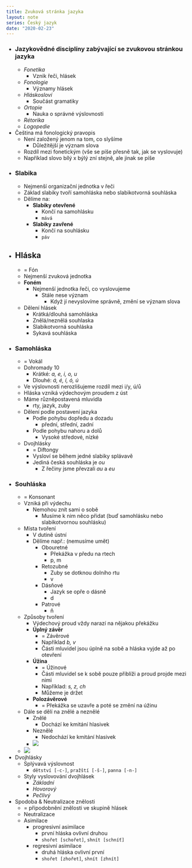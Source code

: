 ```yaml
---
title: Zvuková stránka jazyka
layout: note
series: Český jazyk
date: "2020-02-23"
---
```


- ### Jazykovědné disciplíny zabývající se zvukovou stránkou jazyka
	- *Fonetika*
		- Vznik řeči, hlásek
	- *Fonologie*
		- Významy hlásek
	- *Hláskosloví*
		- Součást gramatiky
	- *Ortopie*
		- Nauka o správné výslovnosti
	- *Rétorika*
	- *Logopedie*
- Čeština má fonologický pravopis
	-   Není založený jenom na tom, co slyšíme
		-   Důležitější je význam slova
	-   Rozdíl mezi fonetickým (vše se píše přesně tak, jak se vyslovuje)
	-   Například slovo bílý x býlý zní stejně, ale jinak se píše
- ### Slabika
	- Nejmenší organizační jednotka v řeči
	- Základ slabiky tvoří samohláska nebo slabikotvorná souhláska
	- Dělíme na:
		- **Slabiky otevřené**
			- Končí na samohlásku
			- `mává`
		- **Slabiky zavřené**
			- Končí na souhlásku
			- `páv`
- ## Hláska
	- = Fón
	- Nejmenší zvuková jednotka
	- **Foném**
		- Nejmenší jednotka řeči, co vyslovujeme
			- Stále nese význam
				- Když jí nevyslovíme správně, změní se význam slova
	- Dělení hlásek
		- Krátká/dlouhá samohláska
		- Znělá/neznělá souhlaska
		- Slabikotvorná souhláska
		- Sykavá souhláska
- ### Samohláska
	- = Vokál
	- Dohromady 10
		- Krátké: *a, e, i, o, u*
		- Dlouhé: *á, é, í, ó, ú*
	- Ve výslovnosti nerozlišujeme rozdíl mezi i/y, ú/ů
	- Hláska vzniká výdechovým proudem z úst
	- Máme různěpostavená mluvidla
		- rty, jazyk, zuby
	- Dělení podle postavení jazyka
		- Podle pohybu dopředu a dozadu
			- přední, střední, zadní
		- Podle pohybu nahoru a dolů
			- Vysoké středové, nízké
	- Dvojhlásky
		- = Diftongy
		- Vysloví se během jedné slabiky splávavě
		- Jediná česká souhláska je *ou*
			- Z řečiny jsme převzali *au* a *eu*
- ### Souhláska
	- = Konsonant
	- Vzniká při výdechu
		- Nemohou znít sami o sobě
			- Musíme k nim něco přidat (buď samohlásku nebo slabikotvornou souhlásku)
	- Místa tvoření
		- V dutině ústní
		- Dělíme např.: (nemusíme umět)
			- Obouretné
				- Překážka v předu na rtech
				- p, m
			- Retozubné
				- Zuby se dotknou dolního rtu
				- v
			- Dásňové
				- Jazyk se opře o dásně
				- d
			- Patrové
				- ň
	- Způsoby tvoření
		- Výdechový proud vždy narazí na nějakou překážku
		- **Úplný závěr**
			- = Závěrové
			- Například *b, v*
			- Části mluvidel jsou úplně na sobě a hláska vyjde až po otevření
		- **Úžina**
			- = Úžinové
			- Části mluvidel se k sobě pouze přiblíži a proud projde mezi nimi
			- Například: *s, z, ch*
			- Můžeme je držet
		- **Polozávěrové**
			- = Překážka se uzavře a poté se změní na úžinu
	- Dále se dělí na znělé a neznělé
		- Znělé
			- Dochází ke kmitání hlasivek
		- Neznělé
			- Nedochází ke kmitání hlasivek
		- ![](https://firebasestorage.googleapis.com/v0/b/firescript-577a2.appspot.com/o/imgs%2Fapp%2FVitecek%2FmvU6bn3Amx.png?alt=media&token=ef16e69a-efb3-4964-a1a2-d1c9c53ca52a)
	- ![](http://www.dousek.wz.cz/schoolRecord/schoolYears/fifth/subjects/czechGrammar/pictures/vokalicky_trojuhelnik.jpg)
- Dvojhlásky
	-  Splývavá výslovnost
		-  `dětství [-c-]`, `pražští [-š-]`, `panna [-n-]`
	- Styly vyslovování dvojhlásek
		-  *Základní*
		-  *Hovorový*
		-  *Pečlivý*
-  Spodoba & Neutralizace znělosti
	-  = připodobnění znělosti ve skupině hlásek
	-  Neutralizace
	-  Asimilace
		-  progresivní asimilace
			-  první hláska ovlivní druhou
			- `shořet [schořet]`, `shnít [schníť]`
		- regresivní asimilace
			-  druhá hláska ovlivní první
			-  `shořet [zhořet]`, `shnít [zhnít]`